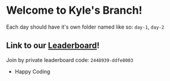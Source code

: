 # Welcome to Kyle's Branch!

Each day should have it's own folder named like so: `day-1`, `day-2`

## Link to our [Leaderboard](https://adventofcode.com/2022/leaderboard/private/view/2448939)!

Join by private leaderboard code: `2448939-ddfe0003`

- Happy Coding

